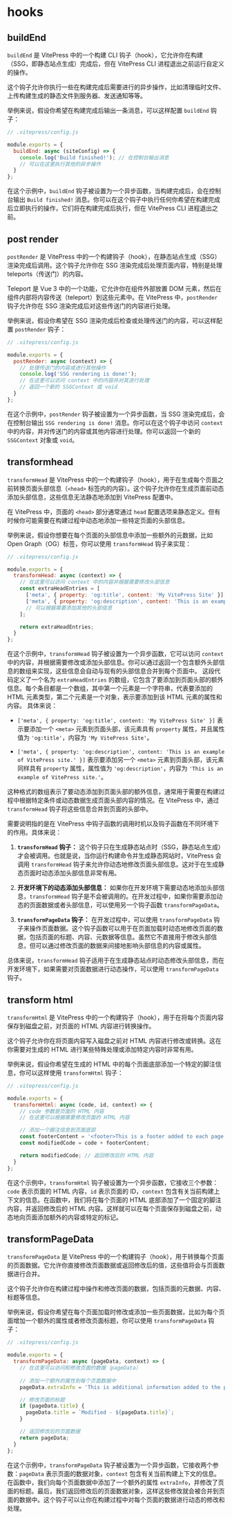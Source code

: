 # hooks

## buildEnd

`buildEnd` 是 VitePress 中的一个构建 CLI 钩子（hook），它允许你在构建（SSG，即静态站点生成）完成后，但在 VitePress CLI 进程退出之前运行自定义的操作。

这个钩子允许你执行一些在构建完成后需要进行的异步操作，比如清理临时文件、上传构建生成的静态文件到服务器、发送通知等等。

举例来说，假设你希望在构建完成后输出一条消息，可以这样配置 `buildEnd` 钩子：

```javascript
// .vitepress/config.js

module.exports = {
  buildEnd: async (siteConfig) => {
    console.log('Build finished!'); // 在控制台输出消息
    // 可以在这里执行其他的异步操作
  }
};
```

在这个示例中，`buildEnd` 钩子被设置为一个异步函数，当构建完成后，会在控制台输出 `Build finished!` 消息。你可以在这个钩子中执行任何你希望在构建完成后立即执行的操作，它们将在构建完成后执行，但在 VitePress CLI 进程退出之前。

## post render

`postRender` 是 VitePress 中的一个构建钩子（hook），在静态站点生成（SSG）渲染完成后调用。这个钩子允许你在 SSG 渲染完成后处理页面内容，特别是处理 teleports（传送门）的内容。

Teleport 是 Vue 3 中的一个功能，它允许你在组件外部放置 DOM 元素，然后在组件内部将内容传送（teleport）到这些元素中。在 VitePress 中，`postRender` 钩子允许你在 SSG 渲染完成后对这些传送门的内容进行处理。

举例来说，假设你希望在 SSG 渲染完成后检查或处理传送门的内容，可以这样配置 `postRender` 钩子：

```javascript
// .vitepress/config.js

module.exports = {
  postRender: async (context) => {
    // 处理传送门的内容或进行其他操作
    console.log('SSG rendering is done!');
    // 在这里可以访问 context 中的内容并对其进行处理
    // 返回一个新的 SSGContext 或 void
  }
};
```

在这个示例中，`postRender` 钩子被设置为一个异步函数，当 SSG 渲染完成后，会在控制台输出 `SSG rendering is done!` 消息。你可以在这个钩子中访问 `context` 中的内容，并对传送门的内容或其他内容进行处理。你可以返回一个新的 `SSGContext` 对象或 `void`。

## transformhead

`transformHead` 是 VitePress 中的一个构建钩子（hook），用于在生成每个页面之前转换页面头部信息（`<head>` 标签内的内容）。这个钩子允许你在生成页面前动态添加头部信息，这些信息无法静态地添加到 VitePress 配置中。

在 VitePress 中，页面的 `<head>` 部分通常通过 `head` 配置选项来静态定义。但有时候你可能需要在构建过程中动态地添加一些特定页面的头部信息。

举例来说，假设你想要在每个页面的头部信息中添加一些额外的元数据，比如 Open Graph（OG）标签，你可以使用 `transformHead` 钩子来实现：

```javascript
// .vitepress/config.js

module.exports = {
  transformHead: async (context) => {
    // 在这里可以访问 context 中的内容并根据需要修改头部信息
    const extraHeadEntries = [
      ['meta', { property: 'og:title', content: 'My VitePress Site' }],
      ['meta', { property: 'og:description', content: 'This is an example of VitePress site.' }]
      // 可以根据需要添加其他的头部信息
    ];

    return extraHeadEntries;
  }
};
```

在这个示例中，`transformHead` 钩子被设置为一个异步函数，它可以访问 `context` 中的内容，并根据需要修改或添加头部信息。你可以通过返回一个包含额外头部信息的数组来实现，这些信息会自动与现有的头部信息合并到每个页面中。
这段代码定义了一个名为 `extraHeadEntries` 的数组，它包含了要添加到页面头部的额外信息。每个条目都是一个数组，其中第一个元素是一个字符串，代表要添加的 HTML 元素类型，第二个元素是一个对象，表示要添加到该 HTML 元素的属性和内容。
具体来说：

- `['meta', { property: 'og:title', content: 'My VitePress Site' }]` 表示要添加一个 `<meta>` 元素到页面头部，该元素具有 `property` 属性，并且属性值为 `'og:title'`，内容为 `'My VitePress Site'`。

- `['meta', { property: 'og:description', content: 'This is an example of VitePress site.' }]` 表示要添加另一个 `<meta>` 元素到页面头部，该元素同样具有 `property` 属性，属性值为 `'og:description'`，内容为 `'This is an example of VitePress site.'`。

这种格式的数组表示了要动态添加到页面头部的额外信息，通常用于需要在构建过程中根据特定条件或动态数据生成页面头部内容的情况。在 VitePress 中，通过 `transformHead` 钩子将这些信息合并到页面的头部中。

需要说明指的是在 VitePress 中钩子函数的调用时机以及钩子函数在不同环境下的作用。具体来说：

1. **`transformHead` 钩子：** 这个钩子只在生成静态站点时（SSG，静态站点生成）才会被调用。也就是说，当你运行构建命令并生成静态网站时，VitePress 会调用 `transformHead` 钩子来允许你动态地修改页面头部信息。这对于在生成静态页面时动态添加头部信息非常有用。

2. **开发环境下的动态添加头部信息：** 如果你在开发环境下需要动态地添加头部信息，`transformHead` 钩子是不会被调用的。在开发过程中，如果你需要添加动态的页面数据或者头部信息，可以使用另一个钩子函数 `transformPageData`。

3. **`transformPageData` 钩子：** 在开发过程中，可以使用 `transformPageData` 钩子来操作页面数据。这个钩子函数可以用于在页面加载时动态地修改页面的数据，包括页面的标题、内容、元数据等信息。虽然它不直接用于修改头部信息，但可以通过修改页面的数据来间接地影响头部信息的内容或属性。

总体来说，`transformHead` 钩子适用于在生成静态站点时动态修改头部信息，而在开发环境下，如果需要对页面数据进行动态操作，可以使用 `transformPageData` 钩子。

## transform html

`transformHtml` 是 VitePress 中的一个构建钩子（hook），用于在将每个页面内容保存到磁盘之前，对页面的 HTML 内容进行转换操作。

这个钩子允许你在将页面内容写入磁盘之前对 HTML 内容进行修改或转换。这在你需要对生成的 HTML 进行某些特殊处理或添加特定内容时非常有用。

举例来说，假设你希望在生成的 HTML 中的每个页面底部添加一个特定的脚注信息，你可以这样使用 `transformHtml` 钩子：

```javascript
// .vitepress/config.js

module.exports = {
  transformHtml: async (code, id, context) => {
    // code 参数是页面的 HTML 内容
    // 在这里可以根据需要修改页面的 HTML 内容

    // 添加一个脚注信息到页面底部
    const footerContent = '<footer>This is a footer added to each page.</footer>';
    const modifiedCode = code + footerContent;

    return modifiedCode; // 返回修改后的 HTML 内容
  }
};
```

在这个示例中，`transformHtml` 钩子被设置为一个异步函数，它接收三个参数：`code` 表示页面的 HTML 内容，`id` 表示页面的 ID，`context` 包含有关当前构建上下文的信息。在函数中，我们将在每个页面的 HTML 底部添加了一个固定的脚注内容，并返回修改后的 HTML 内容。这样就可以在每个页面保存到磁盘之前，动态地向页面添加额外的内容或特定的标记。

## transformPageData

`transformPageData` 是 VitePress 中的一个构建钩子（hook），用于转换每个页面的页面数据。它允许你直接修改页面数据或返回修改后的值，这些值将会与页面数据进行合并。

这个钩子允许你在构建过程中操作和修改页面的数据，包括页面的元数据、内容、标题等信息。

举例来说，假设你希望在每个页面加载时修改或添加一些页面数据，比如为每个页面增加一个额外的属性或者修改页面标题，你可以使用 `transformPageData` 钩子：

```javascript
// .vitepress/config.js

module.exports = {
  transformPageData: async (pageData, context) => {
    // 在这里可以访问和修改页面的数据（pageData）
    
    // 添加一个额外的属性到每个页面数据中
    pageData.extraInfo = 'This is additional information added to the page data.';

    // 修改页面的标题
    if (pageData.title) {
      pageData.title = `Modified - ${pageData.title}`;
    }

    // 返回修改后的页面数据
    return pageData;
  }
};
```

在这个示例中，`transformPageData` 钩子被设置为一个异步函数，它接收两个参数：`pageData` 表示页面的数据对象，`context` 包含有关当前构建上下文的信息。在函数中，我们向每个页面数据中添加了一个额外的属性 `extraInfo`，并修改了页面的标题。最后，我们返回修改后的页面数据对象，这样这些修改就会被合并到页面的数据中。这个钩子可以让你在构建过程中对每个页面的数据进行动态的修改和处理。
